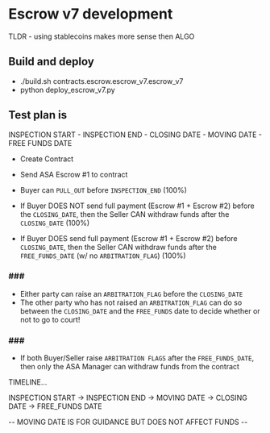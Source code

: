 # Escrow v7 development

TLDR - using stablecoins makes more sense then ALGO

## Build and deploy

- ./build.sh contracts.escrow.escrow_v7.escrow_v7
- python deploy_escrow_v7.py

## Test plan is

INSPECTION START - INSPECTION END - CLOSING DATE - MOVING DATE - FREE FUNDS DATE

- Create Contract
- Send ASA Escrow #1 to contract

- Buyer can `PULL_OUT` before `INSPECTION_END` (100%)
- If Buyer DOES NOT send full payment (Escrow #1 + Escrow #2) before the `CLOSING_DATE`, then the Seller CAN withdraw funds after the `CLOSING_DATE` (100%)
- If Buyer DOES send full payment (Escrow #1 + Escrow #2) before `CLOSING_DATE`, then the Seller CAN withdraw funds after the `FREE_FUNDS_DATE` (w/ no `ARBITRATION_FLAG`) (100%)

### ### ###

- Either party can raise an `ARBITRATION_FLAG` before the `CLOSING_DATE`
- The other party who has not raised an `ARBITRATION_FLAG` can do so between the `CLOSING_DATE` and the `FREE_FUNDS` date to decide whether or not to go to court!

### ### ###

- If both Buyer/Seller raise `ARBITRATION FLAGS` after the `FREE_FUNDS_DATE`, then only the ASA Manager can withdraw funds from the contract

TIMELINE...

INSPECTION START -> INSPECTION END -> MOVING DATE -> CLOSING DATE -> FREE_FUNDS DATE

-- MOVING DATE IS FOR GUIDANCE BUT DOES NOT AFFECT FUNDS --
